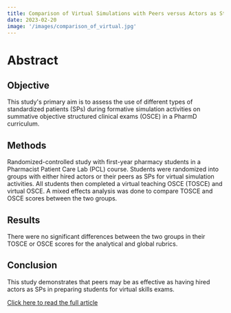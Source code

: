 ```yaml
---
title: Comparison of Virtual Simulations with Peers versus Actors as Standardized Patients on Virtual OSCE Scores
date: 2023-02-20 
image: '/images/comparison_of_virtual.jpg'
---
```


# Abstract 

## Objective
This study's primary aim is to assess the use of different types of standardized patients (SPs) during formative simulation activities on summative objective structured clinical exams (OSCE) in a PharmD curriculum.

## Methods
Randomized-controlled study with first-year pharmacy students in a Pharmacist Patient Care Lab (PCL) course. Students were randomized into groups with either hired actors or their peers as SPs for virtual simulation activities. All students then completed a virtual teaching OSCE (TOSCE) and virtual OSCE. A mixed effects analysis was done to compare TOSCE and OSCE scores between the two groups.

## Results
There were no significant differences between the two groups in their TOSCE or OSCE scores for the analytical and global rubrics.

## Conclusion
This study demonstrates that peers may be as effective as having hired actors as SPs in preparing students for virtual skills exams.


<a href="https://www.ajpe.org/article/S0002-9459(23)00036-0/abstract" target="_blank">Click here to read the full article</a>